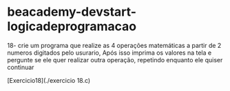 # beacademy-devstart-logicadeprogramacao

18- crie um programa que realize as 4 operações matemáticas a partir de 2 numeros digitados pelo usurario, Após isso imprima os valores na tela e pergunte se ele quer realizar outra operação, repetindo enquanto ele quiser continuar

[Exercicio18](./exercicio 18.c)